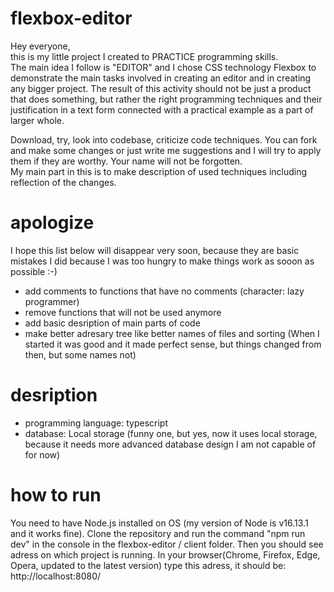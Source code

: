 # flexbox-editor

Hey everyone,  
this is my little project I created to PRACTICE programming skills.  
The main idea I follow is "EDITOR" and I chose CSS technology Flexbox to demonstrate the main tasks involved in creating an editor and in creating any bigger project.
The result of this activity should not be just a product that does something, but rather the right programming techniques and their justification in a text form connected with a practical example as a part of larger whole.  

Download, try, look into codebase, criticize code techniques. You can fork and make some changes or just write me suggestions and I will try to apply them if they are worthy.   Your name will not be forgotten.  
My main part in this is to make description of used techniques including reflection of the changes.  

# apologize
I hope this list below will disappear very soon, because they are basic mistakes I did because I was too hungry to make things work as sooon as possible :-)
- add comments to functions that have no comments (character: lazy programmer)  
- remove functions that will not be used anymore  
- add basic desription of main parts of code  
- make better adresary tree like better names of files and sorting (When I started it was good and it made perfect sense, but things changed from then, but some names not)

# desription
- programming language: typescript
- database: Local storage (funny one, but yes, now it uses local storage, because it needs more advanced database design I am not capable of for now)


# how to run
You need to have Node.js installed on OS (my version of Node is v16.13.1 and it works fine). Clone the repository and run the command "npm run dev" in the console in the flexbox-editor / client folder. Then you should see adress on which project is running. In your browser(Chrome, Firefox, Edge, Opera, updated to the latest version) type this adress, it should be: http://localhost:8080/ 
